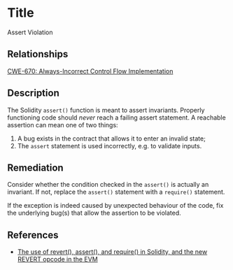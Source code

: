 # Title 
Assert Violation

## Relationships

[CWE-670: Always-Incorrect Control Flow Implementation](https://cwe.mitre.org/data/definitions/670.html)

## Description 

The Solidity `assert()` function is meant to assert invariants. Properly functioning code should *never* reach a failing assert statement. A reachable assertion can mean one of two things:

1. A bug exists in the contract that allows it to enter an invalid state;
2. The `assert` statement is used incorrectly, e.g. to validate inputs.

## Remediation

Consider whether the condition checked in the `assert()` is actually an invariant. If not, replace the `assert()` statement with a `require()` statement.

If the exception is indeed caused by unexpected behaviour of the code, fix the underlying bug(s) that allow the assertion to be violated.

## References

- [The use of revert(), assert(), and require() in Solidity, and the new REVERT opcode in the EVM](https://media.consensys.net/when-to-use-revert-assert-and-require-in-solidity-61fb2c0e5a57)
